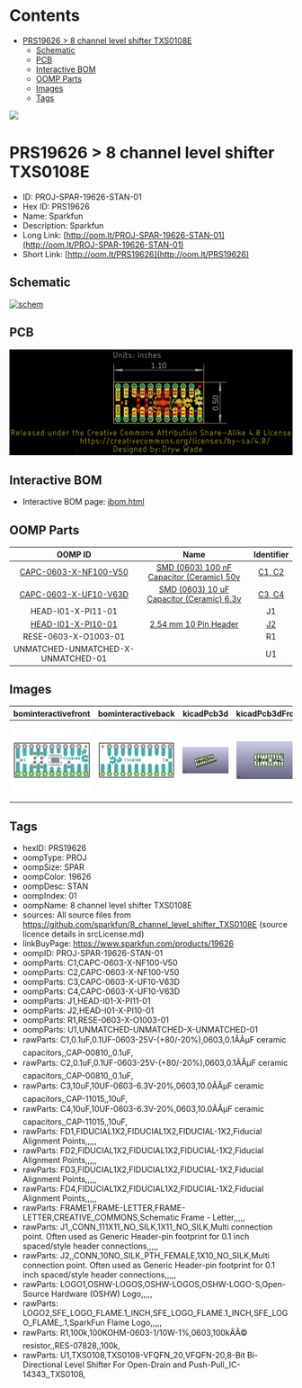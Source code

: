 



Contents
========

* [PRS19626 > 8 channel level shifter TXS0108E](#prs19626--8-channel-level-shifter-txs0108e)
	* [Schematic](#schematic)
	* [PCB](#pcb)
	* [Interactive BOM](#interactive-bom)
	* [OOMP Parts](#oomp-parts)
	* [Images](#images)
	* [Tags](#tags)
  
![][im]
# PRS19626 > 8 channel level shifter TXS0108E

- ID: PROJ-SPAR-19626-STAN-01
- Hex ID: PRS19626
- Name: Sparkfun
- Description: Sparkfun
- Long Link: [http://oom.lt/PROJ-SPAR-19626-STAN-01](http://oom.lt/PROJ-SPAR-19626-STAN-01)
- Short Link: [http://oom.lt/PRS19626](http://oom.lt/PRS19626)

## Schematic
  
[![schem](eagleSchemImage.png)](eagleSchemImage.png)
## PCB
  
[![pcb](eagleImage.png)](eagleImage.png)
## Interactive BOM

- Interactive BOM page: [ibom.html](https://htmlpreview.github.io/?https://github.com/oomlout/oomlout_OOMP_projects/blob/main/PROJ-SPAR-19626-STAN-01/kicad/bom/ibom.html)

## OOMP Parts
  

|OOMP ID|Name|Identifier|
| :---: | :---: | :---: |
|[CAPC-0603-X-NF100-V50](https://github.com/oomlout/oomlout_OOMP_parts/tree/main/CAPC-0603-X-NF100-V50/)|[SMD (0603) 100 nF Capacitor (Ceramic) 50v](https://github.com/oomlout/oomlout_OOMP_parts/tree/main/CAPC-0603-X-NF100-V50/)|[C1, C2](https://github.com/oomlout/oomlout_OOMP_parts/tree/main/CAPC-0603-X-NF100-V50/)|
|[CAPC-0603-X-UF10-V63D](https://github.com/oomlout/oomlout_OOMP_parts/tree/main/CAPC-0603-X-UF10-V63D/)|[SMD (0603) 10 uF Capacitor (Ceramic) 6.3v](https://github.com/oomlout/oomlout_OOMP_parts/tree/main/CAPC-0603-X-UF10-V63D/)|[C3, C4](https://github.com/oomlout/oomlout_OOMP_parts/tree/main/CAPC-0603-X-UF10-V63D/)|
|HEAD-I01-X-PI11-01||J1|
|[HEAD-I01-X-PI10-01](https://github.com/oomlout/oomlout_OOMP_parts/tree/main/HEAD-I01-X-PI10-01/)|[2.54 mm 10 Pin Header](https://github.com/oomlout/oomlout_OOMP_parts/tree/main/HEAD-I01-X-PI10-01/)|[J2](https://github.com/oomlout/oomlout_OOMP_parts/tree/main/HEAD-I01-X-PI10-01/)|
|RESE-0603-X-O1003-01||R1|
|UNMATCHED-UNMATCHED-X-UNMATCHED-01||U1|

## Images
  
  

|bominteractivefront|bominteractiveback|kicadPcb3d|kicadPcb3dFront|kicadPcb3dBack|kicadSchem|eagleImage|eagleSchemImage|pcbdraw|pcbdrawback|
| :---: | :---: | :---: | :---: | :---: | :---: | :---: | :---: | :---: | :---: |
|[![bominteractivefront](bomFront_140.png)](bomFront.png)|[![bominteractiveback](bomBack_140.png)](bomBack.png)|[![kicadPcb3d](kicadPcb3d_140.png)](kicadPcb3d.png)|[![kicadPcb3dFront](kicadPcb3dFront_140.png)](kicadPcb3dFront.png)|[![kicadPcb3dBack](kicadPcb3dBack_140.png)](kicadPcb3dBack.png)|[![kicadSchem](kicadSchem_140.png)](kicadSchem.png)|[![eagleImage](eagleImage_140.png)](eagleImage.png)|[![eagleSchemImage](eagleSchemImage_140.png)](eagleSchemImage.png)|[![pcbdraw](pcbdraw_140.png)](pcbdraw.png)|[![pcbdrawback](pcbdrawBack_140.png)](pcbdrawBack.png)|

## Tags

- hexID: PRS19626
- oompType: PROJ
- oompSize: SPAR
- oompColor: 19626
- oompDesc: STAN
- oompIndex: 01
- oompName: 8 channel level shifter TXS0108E
- sources: All source files from https://github.com/sparkfun/8_channel_level_shifter_TXS0108E (source licence details in srcLicense.md)
- linkBuyPage: https://www.sparkfun.com/products/19626
- oompID: PROJ-SPAR-19626-STAN-01
- oompParts: C1,CAPC-0603-X-NF100-V50
- oompParts: C2,CAPC-0603-X-NF100-V50
- oompParts: C3,CAPC-0603-X-UF10-V63D
- oompParts: C4,CAPC-0603-X-UF10-V63D
- oompParts: J1,HEAD-I01-X-PI11-01
- oompParts: J2,HEAD-I01-X-PI10-01
- oompParts: R1,RESE-0603-X-O1003-01
- oompParts: U1,UNMATCHED-UNMATCHED-X-UNMATCHED-01
- rawParts: C1,0.1uF,0.1UF-0603-25V-(+80/-20%),0603,0.1ÃÂµF ceramic capacitors,,CAP-00810,,0.1uF,
- rawParts: C2,0.1uF,0.1UF-0603-25V-(+80/-20%),0603,0.1ÃÂµF ceramic capacitors,,CAP-00810,,0.1uF,
- rawParts: C3,10uF,10UF-0603-6.3V-20%,0603,10.0ÃÂµF ceramic capacitors,,CAP-11015,,10uF,
- rawParts: C4,10uF,10UF-0603-6.3V-20%,0603,10.0ÃÂµF ceramic capacitors,,CAP-11015,,10uF,
- rawParts: FD1,FIDUCIAL1X2,FIDUCIAL1X2,FIDUCIAL-1X2,Fiducial Alignment Points,,,,,
- rawParts: FD2,FIDUCIAL1X2,FIDUCIAL1X2,FIDUCIAL-1X2,Fiducial Alignment Points,,,,,
- rawParts: FD3,FIDUCIAL1X2,FIDUCIAL1X2,FIDUCIAL-1X2,Fiducial Alignment Points,,,,,
- rawParts: FD4,FIDUCIAL1X2,FIDUCIAL1X2,FIDUCIAL-1X2,Fiducial Alignment Points,,,,,
- rawParts: FRAME1,FRAME-LETTER,FRAME-LETTER,CREATIVE_COMMONS,Schematic Frame - Letter,,,,,
- rawParts: J1,,CONN_111X11_NO_SILK,1X11_NO_SILK,Multi connection point. Often used as Generic Header-pin footprint for 0.1 inch spaced/style header connections,,,,,
- rawParts: J2,,CONN_10NO_SILK_PTH_FEMALE,1X10_NO_SILK,Multi connection point. Often used as Generic Header-pin footprint for 0.1 inch spaced/style header connections,,,,,
- rawParts: LOGO1,OSHW-LOGOS,OSHW-LOGOS,OSHW-LOGO-S,Open-Source Hardware (OSHW) Logo,,,,,
- rawParts: LOGO2,SFE_LOGO_FLAME.1_INCH,SFE_LOGO_FLAME.1_INCH,SFE_LOGO_FLAME_.1,SparkFun Flame Logo,,,,,
- rawParts: R1,100k,100KOHM-0603-1/10W-1%,0603,100kÃÂ© resistor,,RES-07828,,100k,
- rawParts: U1,TXS0108,TXS0108-VFQFN_20,VFQFN-20,8-Bit Bi-Directional Level Shifter For Open-Drain and Push-Pull,,IC-14343,,TXS0108,



[im]: kicadPcb3d_450.png
